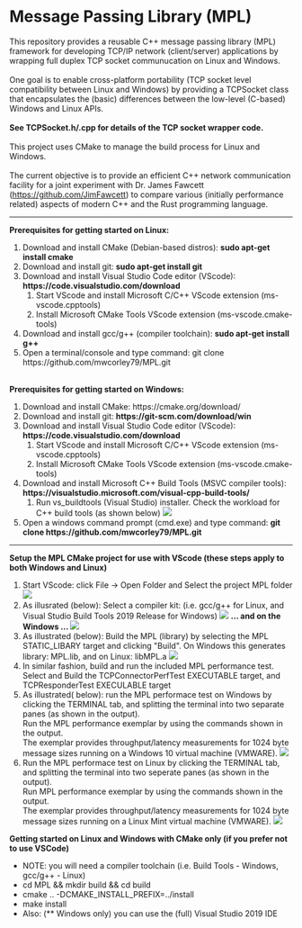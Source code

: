 # Message Passing Library (MPL) 
This repository provides a reusable C++ message passing library (MPL) framework for developing TCP/IP network (client/server) applications by wrapping full duplex TCP socket communucation on Linux and Windows. <br> <br>
One goal is to enable cross-platform portability (TCP socket level compatibility between Linux and Windows) by providing a TCPSocket class that encapsulates the (basic) differences between the low-level (C-based) Windows and Linux APIs. <br> <br>
<b> See TCPSocket.h/.cpp for details of the TCP socket wrapper code. </b> <br><br>
This project uses CMake to manage the build process for Linux and Windows.  <br> <br>
The current objective is to provide an efficient C++ network communication facility for a joint experiment with Dr. James Fawcett (https://github.com/JimFawcett) to compare various (initially performance related) aspects of modern C++ and the Rust programming language. <hr>
<b>Prerequisites for getting started on Linux:</b>
<ol>
  <li> Download and install CMake (Debian-based distros): <b> sudo apt-get install cmake </b> </li>
  <li> Download and install git:   <b> sudo apt-get install git </b> </li>
  <li> Download and install Visual Studio Code editor (VScode): <b> https://code.visualstudio.com/download </b>
     <ol>
       <li> Start VScode and install Microsoft C/C++ VScode extension (ms-vscode.cpptools) </li>
       <li> Install Microsoft CMake Tools VScode extension (ms-vscode.cmake-tools) </li>
     </ol>
  </li>
  <li> Download and install gcc/g++ (compiler toolchain): <b> sudo apt-get install g++ </b> </li>
  <li> Open a terminal/console and type command: </b> git clone https://github.com/mwcorley79/MPL.git </b> </li>
</ol>
<br>
<b>Prerequisites for getting started on Windows:</b>
<ol>
  <li> Download and install CMake: https://cmake.org/download/</b> </li>
  <li> Download and install git:   <b> https://git-scm.com/download/win </b> </li>
  <li> Download and install Visual Studio Code editor (VScode): <b> https://code.visualstudio.com/download </b>
     <ol>
       <li> Start VScode and install Microsoft C/C++ VScode extension (ms-vscode.cpptools) </li>
       <li> Install Microsoft CMake Tools VScode extension (ms-vscode.cmake-tools) </li>
     </ol> 
  </li>
  <li> Download and install Microsoft C++ Build Tools  (MSVC compiler tools): <b> https://visualstudio.microsoft.com/visual-cpp-build-tools/ </b> 
     <ol>
       <li> Run vs_buildtools (Visual Studio) installer. Check the workload for C++ build tools (as shown below) 
           <img src="./png/build-tools.PNG"/>  
       </li>
     </ol>
  </li>  
  <li> Open a windows command prompt (cmd.exe) and type command: <b> git clone https://github.com/mwcorley79/MPL.git </b> </li>
</ol>

<hr>

<b>Setup the MPL CMake project for use with VScode (these steps apply to both Windows and Linux) </b>
<ol> 
  <li> Start VScode: click File -> Open Folder and Select the project MPL folder
    <img src="./png/open_project.PNG"/>  
  </li>
  <li> As illusrated (below): Select a compiler kit: (i.e. gcc/g++ for Linux, and Visual Studio Build Tools 2019 Release for Windows)  
    <img src="./png/no-kit2.PNG"/>  
    <b> ... and on the Windows ... </b>
    <img src="./png/vscode-windows-kit.PNG"/>  
  </li>
   <li> As illustrated (below): Build the MPL (library) by selecting the MPL STATIC_LIBARY target and clicking "Build".
        On Windows this generates library: MPL.lib, and on Linux: libMPL.a
    <img src="./png/build-MPL-target.png"/>  
  </li> 
  <li> In similar fashion, build and run the included MPL performance test. Select and Build the TCPConnectorPerfTest EXECUTABLE target, and TCPResponderTest EXECULABLE target </li>
  <li>  As illustrated( below): run the MPL performace test on Windows by clicking the TERMINAL tab, and splitting the terminal into two   
        separate panes (as shown in the output). <br> Run the MPL performance exemplar by using the commands shown in the output. <br>
        The exemplar provides throughput/latency measurements for 1024 byte message sizes running on a Windows 10 virtual machine (VMWARE). 
   <img src="./png/perf_test_windows.PNG"/> 
  </li>
   <li> Run the MPL performace test on Linux by clicking the TERMINAL tab, and splitting the terminal into two   
        seperate panes (as shown in the output). <br> Run MPL performance exemplar by using the commands shown in the output. <br>
        The exemplar provides throughput/latency measurements for 1024 byte message sizes running on a Linux Mint virtual machine (VMWARE). 
   <img src="./png/perf_test_linux.PNG"/> 
  </li>
</ol>
<b> Getting started on Linux and Windows with CMake only (if you prefer not to use VSCode) </b>
<ul>
  <li> NOTE:  you will need a compiler toolchain (i.e. Build Tools - Windows,  gcc/g++ - Linux) </li>
  <li> cd MPL && mkdir build && cd build </li>
  <li> cmake .. -DCMAKE_INSTALL_PREFIX=../install </li>
  <li> make install </li>
  <li> Also: (** Windows only) you can use the (full) Visual Studio 2019 IDE </li>
 </ul>

  
